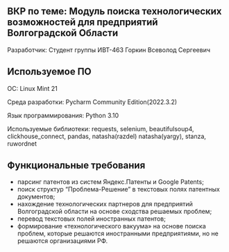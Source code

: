 ## ВКР по теме: Модуль поиска технологических возможностей для предприятий Волгоградской Области
Разработчик: Студент группы ИВТ-463 Горкин Всеволод Сергеевич

## Используемое ПО
ОС: Linux Mint 21

Среда разработки: Pycharm Community Edition(2022.3.2)

Язык программирования: Python 3.10

Используемые библиотеки: requests, selenium, beautifulsoup4, clickhouse_connect, pandas, natasha(razdel) natasha(yargy), stanza, ruwordnet

## Функциональные требования
- парсинг патентов из систем Яндекс.Патенты и Google Patents; 
- поиск структур “Проблема-Решение” в текстовых полях патентных документов;
- нахождение технологических партнеров для предприятий Волгоградской области  на основе сходства решаемых проблем;
- перевод текстовых полей иностранных патентов;
- формирование «технологического вакуума»  на   основе поиска проблем, которые решаются иностранными предприятиями, но не решаются организациями РФ.
